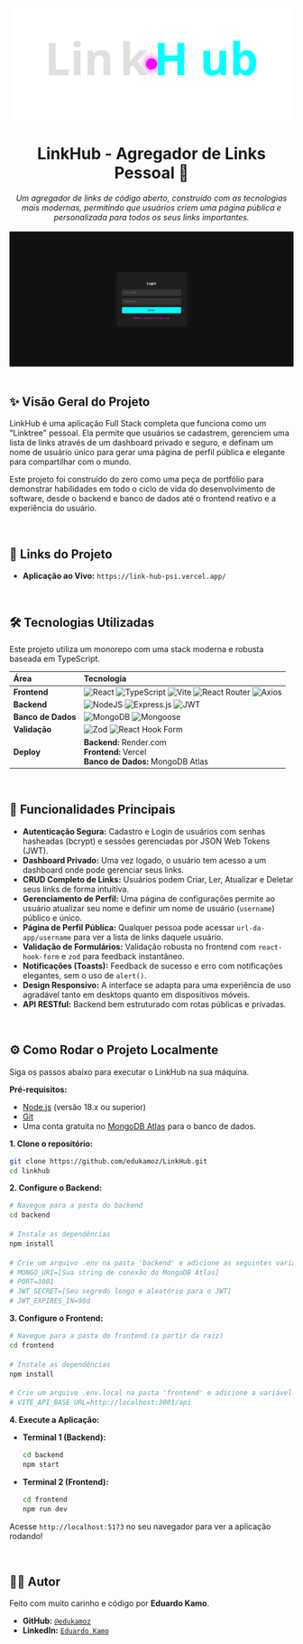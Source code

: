 <div align="center">
  
  <img src="./frontend/public/logo.svg">

# LinkHub - Agregador de Links Pessoal 🔗

</div>

<div align="center">
  <em>Um agregador de links de código aberto, construído com as tecnologias mais modernas, permitindo que usuários criem uma página pública e personalizada para todos os seus links importantes.</em>
</div>

<br/>

<div align="center">
  <img src="./docs/images/linkhub.gif" alt="Demonstração do LinkHub" width="800px">
</div>

<br/>

## ✨ Visão Geral do Projeto

LinkHub é uma aplicação Full Stack completa que funciona como um "Linktree" pessoal. Ela permite que usuários se cadastrem, gerenciem uma lista de links através de um dashboard privado e seguro, e definam um nome de usuário único para gerar uma página de perfil pública e elegante para compartilhar com o mundo.

Este projeto foi construído do zero como uma peça de portfólio para demonstrar habilidades em todo o ciclo de vida do desenvolvimento de software, desde o backend e banco de dados até o frontend reativo e a experiência do usuário.

<br/>

## 🚀 Links do Projeto

- **Aplicação ao Vivo:** `https://link-hub-psi.vercel.app/`

<br/>

## 🛠️ Tecnologias Utilizadas

Este projeto utiliza um monorepo com uma stack moderna e robusta baseada em TypeScript.

| Área               | Tecnologia                                                                                                                                                                                                                                                                                                                                                                                                                                                                                                                                                               |
| :----------------- | :----------------------------------------------------------------------------------------------------------------------------------------------------------------------------------------------------------------------------------------------------------------------------------------------------------------------------------------------------------------------------------------------------------------------------------------------------------------------------------------------------------------------------------------------------------------------- |
| **Frontend**       | ![React](https://img.shields.io/badge/react-%2320232a.svg?style=for-the-badge&logo=react&logoColor=%2361DAFB) ![TypeScript](https://img.shields.io/badge/typescript-%23007ACC.svg?style=for-the-badge&logo=typescript&logoColor=white) ![Vite](https://img.shields.io/badge/vite-%23646CFF.svg?style=for-the-badge&logo=vite&logoColor=white) ![React Router](https://img.shields.io/badge/React_Router-CA4245?style=for-the-badge&logo=react-router&logoColor=white) ![Axios](https://img.shields.io/badge/axios-233447?style=for-the-badge&logo=axios&logoColor=white) |
| **Backend**        | ![NodeJS](https://img.shields.io/badge/node.js-339933?style=for-the-badge&logo=nodedotjs&logoColor=white) ![Express.js](https://img.shields.io/badge/express.js-%23404d59.svg?style=for-the-badge&logo=express&logoColor=%2361DAFB) ![JWT](https://img.shields.io/badge/JWT-black?style=for-the-badge&logo=JSON%20web%20tokens)                                                                                                                                                                                                                                          |
| **Banco de Dados** | ![MongoDB](https://img.shields.io/badge/MongoDB-%234ea94b.svg?style=for-the-badge&logo=mongodb&logoColor=white) ![Mongoose](https://img.shields.io/badge/Mongoose-880000?style=for-the-badge&logo=mongoose&logoColor=white)                                                                                                                                                                                                                                                                                                                                              |
| **Validação**      | ![Zod](https://img.shields.io/badge/Zod-3E67B1?style=for-the-badge&logo=zod&logoColor=white) ![React Hook Form](https://img.shields.io/badge/React_Hook_Form-EC5990?style=for-the-badge&logo=reacthookform&logoColor=white)                                                                                                                                                                                                                                                                                                                                              |
| **Deploy**         | **Backend:** Render.com <br/> **Frontend:** Vercel <br/> **Banco de Dados:** MongoDB Atlas                                                                                                                                                                                                                                                                                                                                                                                                                                                                               |

<br/>

## 🌟 Funcionalidades Principais

- **Autenticação Segura:** Cadastro e Login de usuários com senhas hasheadas (bcrypt) e sessões gerenciadas por JSON Web Tokens (JWT).
- **Dashboard Privado:** Uma vez logado, o usuário tem acesso a um dashboard onde pode gerenciar seus links.
- **CRUD Completo de Links:** Usuários podem Criar, Ler, Atualizar e Deletar seus links de forma intuitiva.
- **Gerenciamento de Perfil:** Uma página de configurações permite ao usuário atualizar seu nome e definir um nome de usuário (`username`) público e único.
- **Página de Perfil Pública:** Qualquer pessoa pode acessar `url-da-app/username` para ver a lista de links daquele usuário.
- **Validação de Formulários:** Validação robusta no frontend com `react-hook-form` e `zod` para feedback instantâneo.
- **Notificações (Toasts):** Feedback de sucesso e erro com notificações elegantes, sem o uso de `alert()`.
- **Design Responsivo:** A interface se adapta para uma experiência de uso agradável tanto em desktops quanto em dispositivos móveis.
- **API RESTful:** Backend bem estruturado com rotas públicas e privadas.

<br/>

## ⚙️ Como Rodar o Projeto Localmente

Siga os passos abaixo para executar o LinkHub na sua máquina.

**Pré-requisitos:**

- [Node.js](https://nodejs.org/en/) (versão 18.x ou superior)
- [Git](https://git-scm.com/)
- Uma conta gratuita no [MongoDB Atlas](https://www.mongodb.com/cloud/atlas) para o banco de dados.

**1. Clone o repositório:**

```bash
git clone https://github.com/edukamoz/LinkHub.git
cd linkhub
```

**2. Configure o Backend:**

```bash
# Navegue para a pasta do backend
cd backend

# Instale as dependências
npm install

# Crie um arquivo .env na pasta 'backend' e adicione as seguintes variáveis:
# MONGO_URI=[Sua string de conexão do MongoDB Atlas]
# PORT=3001
# JWT_SECRET=[Seu segredo longo e aleatório para o JWT]
# JWT_EXPIRES_IN=90d
```

**3. Configure o Frontend:**

```bash
# Navegue para a pasta do frontend (a partir da raiz)
cd frontend

# Instale as dependências
npm install

# Crie um arquivo .env.local na pasta 'frontend' e adicione a variável:
# VITE_API_BASE_URL=http://localhost:3001/api
```

**4. Execute a Aplicação:**

- **Terminal 1 (Backend):**
  ```bash
  cd backend
  npm start
  ```
- **Terminal 2 (Frontend):**
  ```bash
  cd frontend
  npm run dev
  ```

Acesse `http://localhost:5173` no seu navegador para ver a aplicação rodando!

<br/>

## 👨‍💻 Autor

Feito com muito carinho e código por **Eduardo Kamo**.

- **GitHub:** [`@edukamoz`](https://github.com/edukamoz)
- **LinkedIn:** [`Eduardo Kamo`](https://www.linkedin.com/in/eduardo-kamo/)
